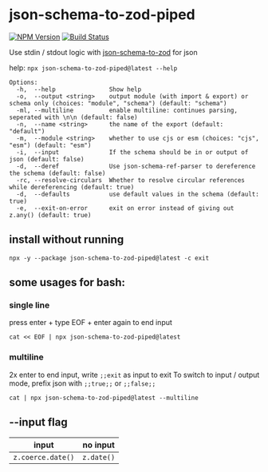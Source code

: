 # json-schema-to-zod-piped

[![NPM Version](https://img.shields.io/npm/v/json-schema-to-zod-piped.svg)](https://npmjs.org/package/json-schema-to-zod)
[![Build Status](https://github.com/HeroClay/json-schema-to-zod-piped/actions/workflows/compile.yml/badge.svg)](https://github.com/HeroClay/json-schema-to-zod-piped/)

Use stdin / stdout logic with [json-schema-to-zod](https://www.npmjs.com/package/json-schema-to-zod) for json

help: `npx json-schema-to-zod-piped@latest --help`

```
Options:
  -h,  --help               Show help
  -o,  --output <string>    output module (with import & export) or schema only (choices: "module", "schema") (default: "schema")
  -ml, --multiline          enable multiline: continues parsing, seperated with \n\n (default: false)
  -n,  --name <string>      the name of the export (default: "default")
  -m,  --module <string>    whether to use cjs or esm (choices: "cjs", "esm") (default: "esm")
  -i,  --input              If the schema should be in or output of json (default: false)                                          
  -d,  --deref              Use json-schema-ref-parser to dereference the schema (default: false)
  -rc, --resolve-circulars  Whether to resolve circular references while dereferencing (default: true)
  -d,  --defaults           use default values in the schema (default: true)
  -e,  --exit-on-error      exit on error instead of giving out z.any() (default: true)
```

## install without running

`npx -y --package json-schema-to-zod-piped@latest -c exit`

## some usages for bash:

### single line

press enter + type EOF + enter again to end input

`cat << EOF | npx json-schema-to-zod-piped@latest`

### multiline

2x enter to end input, write `;;exit` as input to exit
To switch to input / output mode, prefix json with `;;true;;` or `;;false;;`

`cat | npx json-schema-to-zod-piped@latest --multiline`
 
## --input flag

| input             | no input   |
|-------------------|------------|
| `z.coerce.date()` | `z.date()` |
